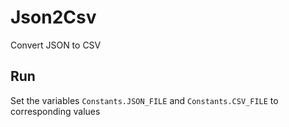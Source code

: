 # Json2Csv

Convert JSON to CSV

## Run

Set the variables `Constants.JSON_FILE` and `Constants.CSV_FILE` to corresponding values